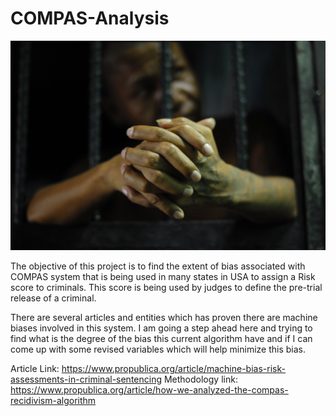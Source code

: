 # COMPAS-Analysis

![](images/prison_inmate002.jpg)

The objective of this project is to find the extent of bias associated with COMPAS system that is being used in many states in USA to assign a Risk score to criminals. This score is being used by judges to define the pre-trial release of a criminal.

There are several articles and entities which has proven there are machine biases involved in this system. I am going a step ahead here and trying to find what is the degree of the bias this current algorithm have and if I can come up with some revised variables which will help minimize this bias.

Article Link: https://www.propublica.org/article/machine-bias-risk-assessments-in-criminal-sentencing
Methodology link: https://www.propublica.org/article/how-we-analyzed-the-compas-recidivism-algorithm

